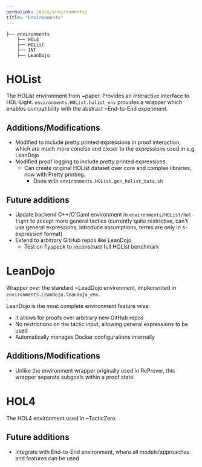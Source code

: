```yaml
---
permalink: /docs/environments/
title: "Environments"
---
```


```terminal
├── environments
    ├── HOL4
    ├── HOList
    ├── INT
    ├── LeanDojo
```

# HOList

The HOList environment from ~paper. Provides an interactive interface to HOL-Light.
`environments.HOList.holist_env` provides a wrapper which enables compatibility with the abstract ~End-to-End
experiment.

## Additions/Modifications

- Modified to include pretty printed expressions in proof interaction, which
  are much more concise and closer to the expressions used in e.g. LeanDojo
- Modified proof logging to include pretty printed expressions.
    - Can create original HOList dataset over core and complex libraries, now with Pretty printing.
        - Done with `environments.HOList.gen_holist_data.sh`

## Future additions

- Update backend C++/O'Caml environment in `environments/HOList/hol-light` to accept
  more general tactics (currently quite restrictive, can't use general expressions, introduce assumptions, terms are
  only
  in s-expression format)
- Extend to arbitrary GitHub repos like LeanDojo
    - Test on flyspeck to reconstruct full HOList benchmark

# LeanDojo

Wrapper over the standard ~LeadDojo environment, implemented in `environments.LeanDojo.leandojo_env`.

LeanDojo is the most complete environment feature wise:

- It allows for proofs over arbitrary new GitHub repos
- No restrictions on the tactic input, allowing general expressions to be used
- Automatically manages Docker configurations internally

## Additions/Modifications

- Unlike the environment wrapper originally used in ReProver,
  this wrapper separate subgoals within a proof state.

# HOL4

The HOL4 environment used in ~TacticZero.

## Future additions

- Integrate with End-to-End environment, where all models/approaches and features can be used 
